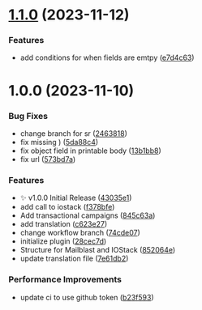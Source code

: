 # [1.1.0](https://github.com/eric-mathison/wpforms-mailblast-iostack-integration/compare/v1.0.0...v1.1.0) (2023-11-12)


### Features

* add conditions for when fields are emtpy ([e7d4c63](https://github.com/eric-mathison/wpforms-mailblast-iostack-integration/commit/e7d4c63cd88a3cf60dfc7215a4223cfe6f2b2c7d))

# 1.0.0 (2023-11-10)


### Bug Fixes

* change branch for sr ([2463818](https://github.com/eric-mathison/wpforms-mailblast-iostack-integration/commit/2463818708df3d08fdd1a50d15a23a2f32d2b85d))
* fix missing ) ([5da88c4](https://github.com/eric-mathison/wpforms-mailblast-iostack-integration/commit/5da88c4703be537738269b5ffa42762d568ea219))
* fix object field in printable body ([13b1bb8](https://github.com/eric-mathison/wpforms-mailblast-iostack-integration/commit/13b1bb8f9f213c2ab16a7b5a72408b164630f962))
* fix url ([573bd7a](https://github.com/eric-mathison/wpforms-mailblast-iostack-integration/commit/573bd7a0676fb30b17ce83ce6d0ef8e8a9b08a69))


### Features

* :sparkles: v1.0.0 Initial Release ([43035e1](https://github.com/eric-mathison/wpforms-mailblast-iostack-integration/commit/43035e12b5b659705e2480797e7b496016ad6733))
* add call to iostack ([f378bfe](https://github.com/eric-mathison/wpforms-mailblast-iostack-integration/commit/f378bfe277809af96ab3c2fc4aa17864769ba91a))
* Add transactional campaigns ([845c63a](https://github.com/eric-mathison/wpforms-mailblast-iostack-integration/commit/845c63afaa5e5d31ac2d763f71285d9d0777063d))
* add translation ([c623e27](https://github.com/eric-mathison/wpforms-mailblast-iostack-integration/commit/c623e27784002e5d68680fd6e275c2ccbd5103fe))
* change workflow branch ([74cde07](https://github.com/eric-mathison/wpforms-mailblast-iostack-integration/commit/74cde07eb18b7958fab5010771d1b10a47aa1697))
* initialize plugin ([28cec7d](https://github.com/eric-mathison/wpforms-mailblast-iostack-integration/commit/28cec7d0b3fe7854348c5ac95d62865b58a0d75c))
* Structure for Mailblast and IOStack ([852064e](https://github.com/eric-mathison/wpforms-mailblast-iostack-integration/commit/852064e62f7642a60361753a3a560fa22d1464d9))
* update translation file ([7e61db2](https://github.com/eric-mathison/wpforms-mailblast-iostack-integration/commit/7e61db2168ea762421fbf4ecbcf2fb7365a4fd0a))


### Performance Improvements

* update ci to use github token ([b23f593](https://github.com/eric-mathison/wpforms-mailblast-iostack-integration/commit/b23f5934edfb99e810bc6aa3f9e025a52776a152))
